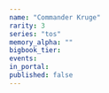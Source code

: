 ```yaml
---
name: "Commander Kruge"
rarity: 3
series: "tos"
memory_alpha: ""
bigbook_tier:
events:
in_portal:
published: false
---
```

